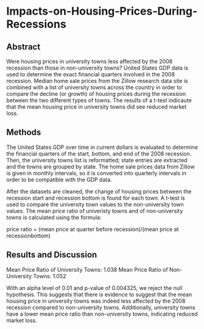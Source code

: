 # Impacts-on-Housing-Prices-During-Recessions
## Abstract
Were housing prices in university towns less affected by the 2008 recession than those in non-university towns? United States GDP data is used to determine the exact financial quarters involved in the 2008 recession. Median home sale prices from the Zillow research data site is combined with a list of university towns across the country in order to compare the decline (or growth) of housing prices during the recession between the two different types of towns. The results of a t-test indicaute that the mean housing price in university towns did see reduced market loss. 

## Methods
The United States GDP over time in current dollars is evaluated to determine the financial quarters of the start, bottom, and end of the 2008 recession. Then, the university towns list is reformatted; state entries are extracted and the towns are grouped by state. The home sale prices data from Zillow is given in monthly intervals, so it is converted into quarterly intervals in order to be compatible with the GDP data. 

After the datasets are cleaned, the change of housing prices between the recession start and recession bottom is found for each town. A t-test is used to compare the university town values to the non-university town values. The mean price ratio of univeristy towns and of non-university towns is calculated using the formula: 

price ratio = (mean price at quarter before recession)/(mean price at recessionbottom)

## Results and Discussion
Mean Price Ratio of University Towns: 1.038
Mean Price Ratio of Non-University Towns: 1.052

With an alpha level of 0.01 and p-value of 0.004325, we reject the null hypothesis. This suggests that there is evidence to suggest that the mean housing price in university towns was indeed less affected by the 2008 recession compared to non-university towns. 
Additionally, university towns have a lower mean price ratio than non-university towns, indicating reduced market loss. 
